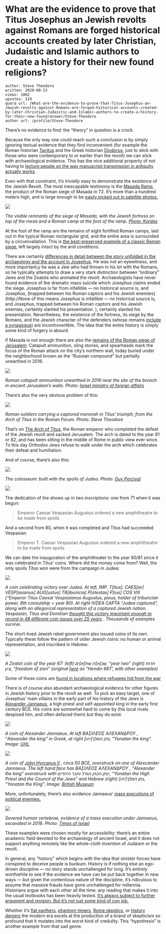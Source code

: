 # What are the evidence to prove that Titus Josephus an Jewish revolts against Romans are forged historical accounts created by later Christian, Judaistic and Islamic authors to create a history for their new found religions?

	author: Steve Theodore
	written: 2020-08-23
	views: 1862
	upvotes: 119
	quora url: /What-are-the-evidence-to-prove-that-Titus-Josephus-an-Jewish-revolts-against-Romans-are-forged-historical-accounts-created-by-later-Christian-Judaistic-and-Islamic-authors-to-create-a-history-for-their-new-found/answer/Steve-Theodore
	author url: /profile/Steve-Theodore


There’s no evidence to find: the “theory” in question is a crock.

Because the only way one could reach such a conclusion is by simply ignoring textual evidence that they find inconvenient (for example the Roman historian [Tacitus](https://www.livius.org/sources/content/tacitus/tacitus-on-the-jews/) and the Greek historian [Diodorus](http://attalus.org/translate/diodorus40.html), just to stick with those who were contemporary to or earlier than the revolt) we can stick with archaeological evidence. This has the nice additional property of not having to [lecture people on the way manuscript transmission in antiquity actually works](https://www.quora.com/Why-do-most-scholars-use-Greek-sources-like-Homer-and-Herodotus-when-studying-ancient-history-even-though-not-a-single-manuscript-has-been-found-that-was-actually-written-by-them/answer/Steve-Theodore?ch=10&share=342e2b4a&srid=zLvM).

Even with that constraint, it’s _trivially_ easy to demonstrate the existence of the Jewish Revolt. The most inescapable testimony is the [Masada Ramp](https://www.ancient.eu/image/3682/the-masada-ramp/), the product of the Roman siege of Masada in 72. It’s more than a hundred meters high, and is large enough to be [easily picked out in satellite photos.](https://www.researchgate.net/figure/CORONA-KH-4B-satellite-photographs-of-Masada-Israel-313-N-353-E-acquired-by-the_fig6_233457247)

![](https://qph.fs.quoracdn.net/main-qimg-ec134bbef06158aa96d45745fd985d30)

_The visible remnants of the siege of Masada, with the Jewish fortress on top of the mesa and a Roman camp at the foot of the ramp._ _[Photo: Kordas](https://commons.wikimedia.org/wiki/File:Aerial_view_of_Masada_-_israeltourism.jpg)_ 

At the foot of the ramp are the remains of eight fortified Roman camps, laid out in the typical Roman rectangular grid, and the entire area is surrounded by a circumvallation. This is [the best-preserved example of a classic Roman siege](https://popular-archaeology.com/article/the-siege-of-masada/), left largely intact by the arid conditions.

There are certainly [differences in detail between the story unfolded in the archaeology and the account in Josephus](https://forward.com/news/382132/exclusive-new-archaeology-shows-refugee-camp-not-just-rebels-atop-masada/). He was not an eyewitness, and more important;y he was a Jew who had thrown in his lot with the Romans, so he typically attempts to draw a very stark distinction between “ordinary” Jews and the Zealots who animated the revolt. Archaeologists have never found evidence of the dramatic mass suicide which Josephus claims ended the siege. Josephus is far from infallible — no historical source is, and Josephus, [trapped between his Roman captors and his Jewish enemies](http://None of this means Josephus is infallible — no historical source is, and Josephus, trapped between his Roman captors and his Jewish enemies, certainly slanted his presentation. ), certainly slanted his presentation. Nevertheless, the existence of the fortress, its siege by the Romans, and the Jewish character of the defenders (whose remains [include a synagogue](http://cojs.org/the_synagogue_at_masada/)) are incontrovertible. The idea that the entire history is simply some kind of forgery is absurd.

If Masada is not enough there are also the [remains of the Roman siege of Jerusalem](https://www.livescience.com/56580-ancient-roman-battlefield-uncovered-in-jerusalem.html#:~:text=Archaeologists%20say%20they've%20found,Israel%20Antiquities%20Authority%20(IAA).). Catapult ammunition, sling stones, and spearheads mark the focus of the Roman attack on the city’s northern wall, today buried under the neighborhood known as the “Russian compound” but partially unearthed in 2016.

![](https://qph.fs.quoracdn.net/main-qimg-43bda2519bf5649df712916440835206)

_Roman catapult ammunition unearthed in 2016 near the site of the breach in ancient Jerusalem’s walls. Photo:_ _[Israel ministry of foreign affairs](https://mfa.gov.il/MFA/IsraelExperience/History/Pages/Archeologists-locate-site-where-the-Romans-breached-Jerusalem%E2%80%99s-city-wall-25-October-2016.aspx)_ 

There’s also the very obvious problem of this:

![](https://qph.fs.quoracdn.net/main-qimg-1dfa72a51559b81899a908ba86119e8d)

_Roman soldiers carrying a captured menorah in Titus’ triumph, from the Arch of Titus in the Roman Forum. Photo: Steve Theodore_ 

That’s on [The Arch of Titus](https://www.ancient.eu/article/499/the-arch-of-titus-rome/), the Roman emperor who completed the defeat of the Jewish revolt and sacked Jerusalem. The arch is dated to the year 81 or 82, and has been sitting in the middle of Rome in public view ever since. To this day Orthodox Jews refuse to walk under the arch which celebrates their defeat and humiliation.

And of course, there’s also this:

![](https://qph.fs.quoracdn.net/main-qimg-a8d0d7b0c459c0174666611128c4a044)

_The colosseum: built with the spoils of Judea. Photo:_ _[Guy Percival](https://www.publicdomainpictures.net/en/view-image.php?image=276178&picture=the-colosseum)_ 

![](https://qph.fs.quoracdn.net/main-qimg-5dd7cf0023516af7c5e0a7c458a0a143)

The dedication of the shows up in two inscriptions: one from 71 when it was begun:

> Emperor Caesar Vespasian Augustus ordered a new amphitheatre to be made from spoils

And a second from 80, when it was completed and Titus had succeeded Vespasian

> Emperor T. Caesar Vespasian Augustus ordered a new amphitheatre to be made from spoils

We can date the inauguration of the amphitheater to the year 80/81 since it was celebrated in Titus’ coins. Where did the money come from? Well, the only spoils Titus won were from the campaign in Judea:

![](https://qph.fs.quoracdn.net/main-qimg-bf70489a374e289d7481051705e225c9)

_A coin celebrating victory over Judea. At left, IMP. T[itus]. CAES[ar] VESP[asianus] AUG[ustus] TR[ibunicia] P[otestas] P[ius] COS VIII (“Emperor Titus Caesar Vespasianus Augustus, pious, holder of tribuncian power, 8th consulship = year 80). At right IVDEA CAPTA “Judea captured”, along with an allegorical representation of a captured Jewish nation. Vespasian, Titus and Domitian_ _[thought this victory important enough to record in 48 different coin issues over 25 years](https://en.wikipedia.org/wiki/Judaea_Capta_coinage)_ _. Thousands of examples survive._ 

The short-lived Jewish rebel government also issued coins of its own. Typically these follow the pattern of older Jewish coins: no human or animal representation, and inscribed in Hebrew:

![](https://qph.fs.quoracdn.net/main-qimg-fdbce414ad376c8d7748372832f6fa4c)

_A Zealot coin of the year 67: (left) שנ[א]ת שת[א]ים, “year two” (right) חרות ציון, “freedom of zion” (original_ _[here](https://www.wildwinds.com/coins/greece/judaea/i.html)_ _as “Hendin 661”, with other examples)_ 

Some of these coins are [found in locations where refugees hid from the war](http://www.sci-news.com/archaeology/great-revolt-bronze-coins-jerusalem-05895.html)

There is of course also abundant archaeological evidence for other figures in Jewish history prior to the revolt as well. To pick an easy target, one of Josephus’ main villains in the early part of his history of the Jews is [Alexander Jannaeus](https://en.wikipedia.org/wiki/Alexander_Jannaeus), a high priest and self-appointed king in the early first century BCE. His coins are somewhat hard to come by (his local rivals despised him, and often defaced them) but they do exist:

![](https://qph.fs.quoracdn.net/main-qimg-0e4f32824571761c040a082b15215fe6)

_A coin of Alexander Jannaeus. At left ΒΑΣΙΛΕΟΣ ΑΛΕΧΑΝΔΡΟΥ , “Alexander the king” in Greek, at right [יהו]נתן המלך, “Yonatan the king”. Image:_ _[UHL](https://www.uhl.ac/sabbatical-year-coins-alexander-jannaeus/)_ 

![](https://qph.fs.quoracdn.net/main-qimg-aab8b12613f9dec5c2ce658b76da94b3)

_A coin of_ _[John Hyrcanus II](https://en.wikipedia.org/wiki/Hyrcanus_II)_ _, circa 50 BCE, overstruck on one of Alexcander Jannaeus. The left hand face has ΒΑΣΙΛΕΟΣ ΑΛΕΧΑΝΔΡΟΥ , “Alexander the king” overstruck with ינתן הכהן הגדל וחבר היהדים, “Yonatan the High Priest and the Council of the Jews” and Hebrew (right) [יהו]נתן המלך, “Yonatan the King”. Image:_ _[British Museum](https://www.britishmuseum.org/collection/object/C_1908-0110-147)_ 

More, unfortunately, there’s also evidence Jannaeus’ [mass executions of political enemies.](https://www.timesofisrael.com/mass-burial-site-uncovered-in-jerusalem-evidence-of-holy-kings-bloody-reign/)

![](https://qph.fs.quoracdn.net/main-qimg-48256a885037568876ba33a15723599c)

_Severed human vertebrae, evidence of a mass execution under Jannaeus, excavated in 2018. Photo:_ _[Times of Israel](https://www.timesofisrael.com/mass-burial-site-uncovered-in-jerusalem-evidence-of-holy-kings-bloody-reign/)_ 

These examples were chosen mostly for accessibility: there’s an entire academic field devoted to the archaeology of ancient Israel, and it does not support anything remotely like the whole-cloth invention of Judaism or the revolt.

In general, any “history” which begins with the idea that sinister forces have conspired to deceive people is bunkum. History is if nothing else an ego-driven discipline — no story stands unchallenged for long. It’s entirely worthwhile to see if the evidence we have can be put back together in new ways — but given the contentious nature of the discipline, it’s ridiculous to assume that massive frauds have gone unchallenged for millennia. Historians argue with each other all the time: any reading that makes it into the usual textbooks has been heavily tested. [It’s always subject to further argument and revision. But it’s not just some kind of con job.](https://theeducationalblog.quora.com/The-Evaluation-of-Historical-Evidence-A-Manufactured-Roundtable-Discussion)

Whether it’s [flat earthers](https://www.quora.com/Were-there-any-militant-flat-Earthers-in-antiquity-in-general-and-in-classical-Greece-in-particular/answer/Steve-Theodore?ch=10&share=42c31fb0&srid=zLvM), [phantom-timers](https://www.quora.com/q/bqfqrywhtyuwcppj/Damn-you-internet?ch=10&share=be94fa0a), [Rome skeptics](https://www.quora.com/Lets-say-I-dont-believe-that-modern-day-Rome-is-the-original-ancient-Rome-How-can-one-prove-that-modern-day-Rome-is-the-original-ancient-Rome/answer/Steve-Theodore?ch=10&share=c9f9ea99&srid=zLvM), or [history deniers](https://www.quora.com/Were-the-Greek-philosophers-and-historians-fabricated-by-Christian-monks-in-the-Middle-Ages-and-Renaissance/answer/Steve-Theodore?ch=10&share=fcebc8f1&srid=zLvM) the modern era excels at the production of a brand of skepticism so profound that it mutates into the worst kind of credulity. This “hypothesis” is another example from that sad genre.

